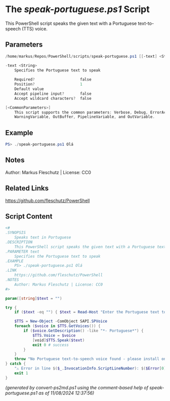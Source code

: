 The *speak-portuguese.ps1* Script
===========================

This PowerShell script speaks the given text with a Portuguese text-to-speech (TTS) voice.

Parameters
----------
```powershell
/home/markus/Repos/PowerShell/scripts/speak-portuguese.ps1 [[-text] <String>] [<CommonParameters>]

-text <String>
    Specifies the Portuguese text to speak
    
    Required?                    false
    Position?                    1
    Default value                
    Accept pipeline input?       false
    Accept wildcard characters?  false

[<CommonParameters>]
    This script supports the common parameters: Verbose, Debug, ErrorAction, ErrorVariable, WarningAction, 
    WarningVariable, OutBuffer, PipelineVariable, and OutVariable.
```

Example
-------
```powershell
PS> ./speak-portuguese.ps1 Olá

```

Notes
-----
Author: Markus Fleschutz | License: CC0

Related Links
-------------
https://github.com/fleschutz/PowerShell

Script Content
--------------
```powershell
<#
.SYNOPSIS
	Speaks text in Portuguese 
.DESCRIPTION
	This PowerShell script speaks the given text with a Portuguese text-to-speech (TTS) voice.
.PARAMETER text
	Specifies the Portuguese text to speak
.EXAMPLE
	PS> ./speak-portuguese.ps1 Olá
.LINK
	https://github.com/fleschutz/PowerShell
.NOTES
	Author: Markus Fleschutz | License: CC0
#>

param([string]$text = "")

try {
	if ($text -eq "") { $text = Read-Host "Enter the Portuguese text to speak" }

	$TTS = New-Object -ComObject SAPI.SPVoice
	foreach ($voice in $TTS.GetVoices()) {
		if ($voice.GetDescription() -like "*- Portuguese*") { 
			$TTS.Voice = $voice
			[void]$TTS.Speak($text)
			exit 0 # success
		}
	}
	throw "No Portuguese text-to-speech voice found - please install one"
} catch {
	"⚠️ Error in line $($_.InvocationInfo.ScriptLineNumber): $($Error[0])"
	exit 1
}
```

*(generated by convert-ps2md.ps1 using the comment-based help of speak-portuguese.ps1 as of 11/08/2024 12:37:56)*
